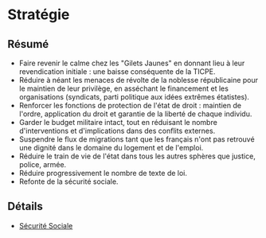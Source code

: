 # Stratégie

## Résumé 

- Faire revenir le calme chez les "Gilets Jaunes" en donnant lieu à leur revendication initiale : une baisse conséquente de la TICPE.
- Réduire à néant les menaces de révolte de la noblesse républicaine pour le maintien de leur privilège, en asséchant le financement et les organisations (syndicats, parti politique aux idées extrêmes étatistes).
- Renforcer les fonctions de protection de l'état de droit : maintien de l'ordre, application du droit et garantie de la liberté de chaque individu.
- Garder le budget militaire intact, tout en réduisant le nombre d'interventions et d'implications dans des conflits externes.
- Suspendre le flux de migrations tant que les français n'ont pas retrouvé une dignité dans le domaine du logement et de l'emploi.
- Réduire le train de vie de l'état dans tous les autres sphères que justice, police, armée.
- Réduire progressivement le nombre de texte de loi.
- Refonte de la sécurité sociale.

## Détails
- [Sécurité Sociale](./securite-sociale.md)